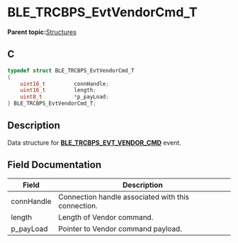 # BLE\_TRCBPS\_EvtVendorCmd\_T

**Parent topic:**[Structures](GUID-C64524AB-A096-439F-822F-589F1DD85ED8.md)

## C

```c
typedef struct BLE_TRCBPS_EvtVendorCmd_T
{
    uint16_t         connHandle;
    uint16_t         length;
    uint8_t          *p_payLoad;
} BLE_TRCBPS_EvtVendorCmd_T;
```

## Description

Data structure for **[BLE\_TRCBPS\_EVT\_VENDOR\_CMD](GUID-2462B148-1BB3-4F4B-AF61-4DD6276E83F6.md)** event.

## Field Documentation

|Field|Description|
|-----|-----------|
|connHandle|Connection handle associated with this connection.|
|length|Length of Vendor command.|
|p\_payLoad|Pointer to Vendor command payload.|


